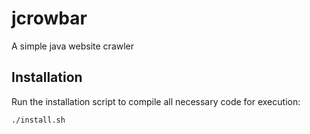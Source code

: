 # jcrowbar
A simple java website crawler

## Installation

Run the installation script to compile all necessary code for execution:
```
./install.sh
```
